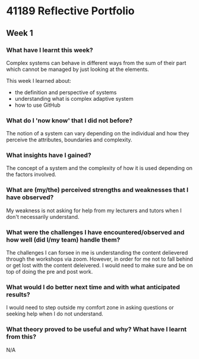 # 41189 Reflective Portfolio

## Week 1

### What have I learnt this week?

Complex systems can behave in different ways from the sum of their part which cannot be managed by just looking at the elements. 

This week I learned about:

- the definition and perspective of systems
- understanding what is complex adaptive system 
- how to use GitHub

### What do I 'now know' that I did not before?

The notion of a system can vary depending on the individual and how they perceive the attributes, boundaries and complexity. 

### What insights have I gained?

The concept of a system and the complexity of how it is used depending on the factors involved. 

### What are (my/the) perceived strengths and weaknesses that I have observed?

My weakness is not asking for help from my lecturers and tutors when I don't necessarily understand. 

### What were the challenges I have encountered/observed and how well (did I/my team) handle them?

The challenges I can forsee in me is understanding the content delievered through the workshops via zoom. However, in order for me not to fall behind or get lost with the content deleivered. I would need to make sure and be on top of doing the pre and post work. 

### What would I do better next time and with what anticipated results?

I would need to step outside my comfort zone in asking questions or seeking help when I do not understand. 

### What theory proved to be useful and why? What have I learnt from this?

N/A
